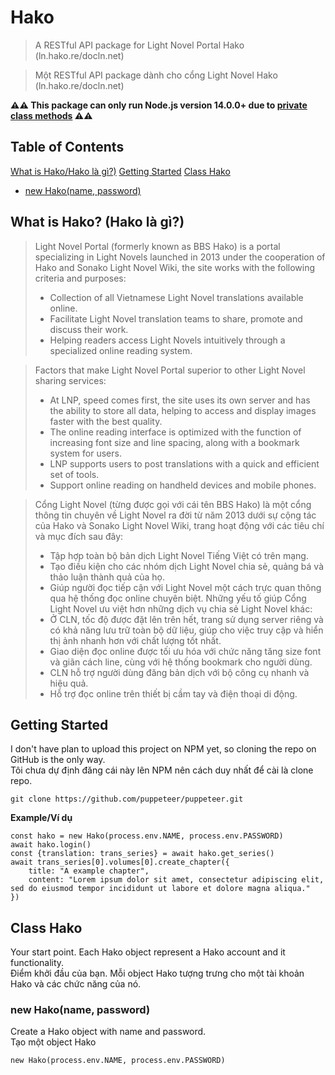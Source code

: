 # Hako

> A RESTful API package for Light Novel Portal Hako (ln.hako.re/docln.net)

> Một RESTful API package dành cho cổng Light Novel Hako (ln.hako.re/docln.net)

**⚠️⚠️ This package can only run Node.js version 14.0.0+ due to [private class methods](https://developer.mozilla.org/en-US/docs/Web/JavaScript/Reference/Classes/Private_class_fields) ⚠️⚠️**

## Table of Contents  
[What is Hako/Hako là gì?)](#hako-introduction)
[Getting Started](#start)
[Class Hako](#hako-class)
* [new Hako(name, password)](#new-hako)


## What is Hako? (Hako là gì?)
<a name="hako-introduction"></a>
> Light Novel Portal (formerly known as BBS Hako) is a portal specializing in Light Novels launched in 2013 under the cooperation of Hako and Sonako Light Novel Wiki, the site works with the following criteria and purposes:
> * Collection of all Vietnamese Light Novel translations available online.
> * Facilitate Light Novel translation teams to share, promote and discuss their work.
> * Helping readers access Light Novels intuitively through a specialized online reading system.

> Factors that make Light Novel Portal superior to other Light Novel sharing services:
> * At LNP, speed comes first, the site uses its own server and has the ability to store all data, helping to access and display images faster with the best quality.
> * The online reading interface is optimized with the function of increasing font size and line spacing, along with a bookmark system for users.
> * LNP supports users to post translations with a quick and efficient set of tools.
> * Support online reading on handheld devices and mobile phones.

> Cổng Light Novel (từng được gọi với cái tên BBS Hako) là một cổng thông tin chuyên về Light Novel ra đời từ năm 2013 dưới sự cộng tác của Hako và Sonako Light Novel Wiki, trang hoạt động với các tiêu chí và mục đích sau đây:
> * Tập hợp toàn bộ bản dịch Light Novel Tiếng Việt có trên mạng.
> * Tạo điều kiện cho các nhóm dịch Light Novel chia sẻ, quảng bá và thảo luận thành quả của họ.
> * Giúp người đọc tiếp cận với Light Novel một cách trực quan thông qua hệ thống đọc online chuyên biệt.
> Những yếu tố giúp Cổng Light Novel ưu việt hơn những dịch vụ chia sẻ Light Novel khác:
> * Ở CLN, tốc độ được đặt lên trên hết, trang sử dụng server riêng và có khả năng lưu trữ toàn bộ dữ liệu, giúp cho việc truy cập và hiển thị ảnh nhanh hơn với chất lượng tốt nhất.
> * Giao diện đọc online được tối ưu hóa với chức năng tăng size font và giãn cách line, cùng với hệ thống bookmark cho người dùng.
> * CLN hỗ trợ người dùng đăng bản dịch với bộ công cụ nhanh và hiệu quả.
> * Hỗ trợ đọc online trên thiết bị cầm tay và điện thoại di động.

## Getting Started
<a name="start"></a>
I don't have plan to upload this project on NPM yet, so cloning the repo on GitHub is the only way. <br/>
Tôi chưa dự định đăng cái này lên NPM nên cách duy nhất để cài là clone repo.
```
git clone https://github.com/puppeteer/puppeteer.git
```

**Example/Ví dụ**
```
const hako = new Hako(process.env.NAME, process.env.PASSWORD)
await hako.login()
const {translation: trans_series} = await hako.get_series()
await trans_series[0].volumes[0].create_chapter({
    title: "A example chapter",
    content: "Lorem ipsum dolor sit amet, consectetur adipiscing elit, sed do eiusmod tempor incididunt ut labore et dolore magna aliqua."
})
```

## Class Hako
<a name="hako-class"></a>
Your start point. Each Hako object represent a Hako account and it functionality. <br/>
Điểm khởi đầu của bạn. Mỗi object Hako tượng trưng cho một tài khoản Hako và các chức năng của nó.

### new Hako(name, password)
<a name="new-hako"></a>
Create a Hako object with name and password. <br/>
Tạo một object Hako 
```
new Hako(process.env.NAME, process.env.PASSWORD)
```